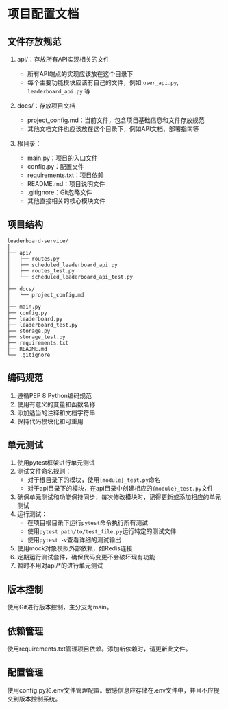 # 项目配置文档

## 文件存放规范

1. api/：存放所有API实现相关的文件
   - 所有API端点的实现应该放在这个目录下
   - 每个主要功能模块应该有自己的文件，例如 `user_api.py`, `leaderboard_api.py` 等

2. docs/：存放项目文档
   - project_config.md：当前文件，包含项目基础信息和文件存放规范
   - 其他文档文件也应该放在这个目录下，例如API文档、部署指南等

3. 根目录：
   - main.py：项目的入口文件
   - config.py：配置文件
   - requirements.txt：项目依赖
   - README.md：项目说明文件
   - .gitignore：Git忽略文件
   - 其他直接相关的核心模块文件

## 项目结构

```
leaderboard-service/
│
├── api/
│   ├── routes.py
│   ├── scheduled_leaderboard_api.py
│   ├── routes_test.py
│   └── scheduled_leaderboard_api_test.py
│
├── docs/
│   └── project_config.md
│
├── main.py
├── config.py
├── leaderboard.py
├── leaderboard_test.py
├── storage.py
├── storage_test.py
├── requirements.txt
├── README.md
└── .gitignore
```

## 编码规范

1. 遵循PEP 8 Python编码规范
2. 使用有意义的变量和函数名称
3. 添加适当的注释和文档字符串
4. 保持代码模块化和可重用

## 单元测试

1. 使用pytest框架进行单元测试
2. 测试文件命名规则：
   - 对于根目录下的模块，使用`{module}_test.py`命名
   - 对于api目录下的模块，在api目录中创建相应的`{module}_test.py`文件
3. 确保单元测试和功能保持同步，每次修改模块时，记得更新或添加相应的单元测试
4. 运行测试：
   - 在项目根目录下运行`pytest`命令执行所有测试
   - 使用`pytest path/to/test_file.py`运行特定的测试文件
   - 使用`pytest -v`查看详细的测试输出
5. 使用mock对象模拟外部依赖，如Redis连接
6. 定期运行测试套件，确保代码变更不会破坏现有功能
7. 暂时不用对api/*的进行单元测试

## 版本控制

使用Git进行版本控制，主分支为main。

## 依赖管理

使用requirements.txt管理项目依赖。添加新依赖时，请更新此文件。

## 配置管理

使用config.py和.env文件管理配置。敏感信息应存储在.env文件中，并且不应提交到版本控制系统。
